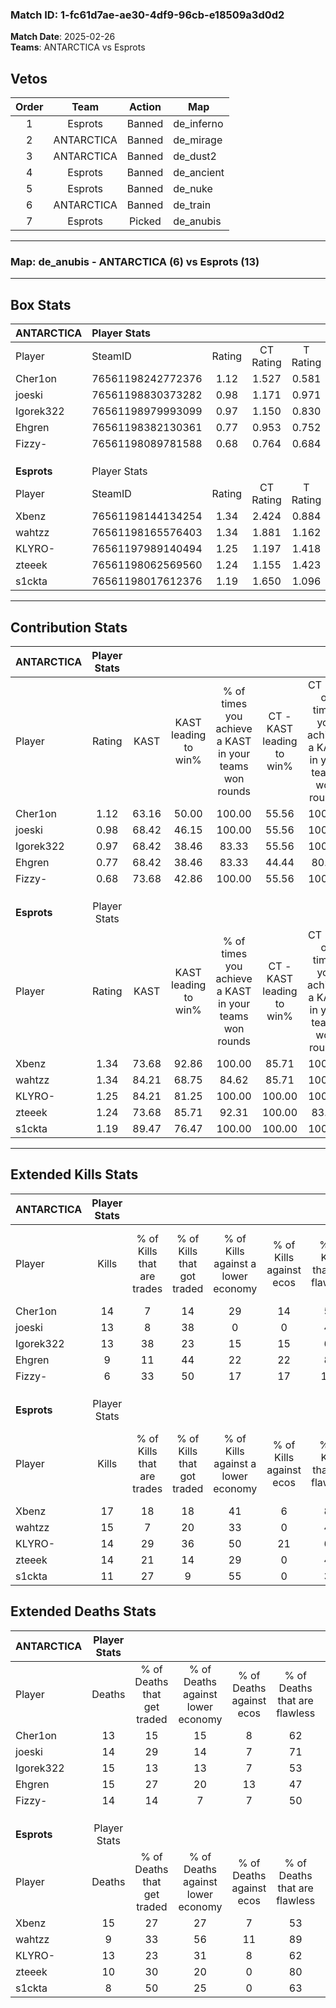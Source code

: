 ### Match ID: 1-fc61d7ae-ae30-4df9-96cb-e18509a3d0d2  
**Match Date**: 2025-02-26  
**Teams**: ANTARCTICA vs Esprots  

## Vetos  

| Order | Team | Action | Map |
| :---: | :--: | :----: | --- |
| 1 | Esprots | Banned | de_inferno |
| 2 | ANTARCTICA | Banned | de_mirage |
| 3 | ANTARCTICA | Banned | de_dust2 |
| 4 | Esprots | Banned | de_ancient |
| 5 | Esprots | Banned | de_nuke |
| 6 | ANTARCTICA | Banned | de_train |
| 7 | Esprots | Picked | de_anubis |

---  

### **Map**: de_anubis - ANTARCTICA (6) vs Esprots (13)  
---  

## Box Stats  

| **ANTARCTICA** | Player Stats      |        |           |          |       |       |       |         |        |      |     |
| :- | :- | :-: | :-: | :-: | :-: | :-: | :-: | :-: | :-: | :-: | :-: |
| Player         | SteamID           | Rating | CT Rating | T Rating | KAST  |  ADR  | Kills | Assists | Deaths | K/D  | HS% |
| Cher1on        | 76561198242772376 |  1.12  |   1.527   |  0.581   | 63.16 | 95.4  |  14   |    4    |   13   | 1.08 | 50  |
| joeski         | 76561198830373282 |  0.98  |   1.171   |  0.971   | 68.42 | 65.5  |  13   |    3    |   14   | 0.93 | 46  |
| Igorek322      | 76561198979993099 |  0.97  |   1.150   |  0.830   | 68.42 | 70.8  |  13   |    3    |   15   | 0.87 | 15  |
| Ehgren         | 76561198382130361 |  0.77  |   0.953   |  0.752   | 68.42 | 61.4  |   9   |    4    |   15   | 0.60 | 33  |
| Fizzy-         | 76561198089781588 |  0.68  |   0.764   |  0.684   | 73.68 | 50.6  |   6   |    7    |   14   | 0.43 | 50  |
|                |                   |        |           |          |       |       |       |         |        |      |     |
|                |                   |        |           |          |       |       |       |         |        |      |     |
|                |                   |        |           |          |       |       |       |         |        |      |     |
| **Esprots**    | Player Stats      |        |           |          |       |       |       |         |        |      |     |
| Player         | SteamID           | Rating | CT Rating | T Rating | KAST  |  ADR  | Kills | Assists | Deaths | K/D  | HS% |
| Xbenz          | 76561198144134254 |  1.34  |   2.424   |  0.884   | 73.68 | 107.9 |  17   |    8    |   15   | 1.13 | 58  |
| wahtzz         | 76561198165576403 |  1.34  |   1.881   |  1.162   | 84.21 | 67.7  |  15   |    3    |   9    | 1.67 | 33  |
| KLYRO-         | 76561197989140494 |  1.25  |   1.197   |  1.418   | 84.21 | 85.7  |  14   |    5    |   13   | 1.08 | 50  |
| zteeek         | 76561198062569560 |  1.24  |   1.155   |  1.423   | 73.68 | 83.5  |  14   |    3    |   10   | 1.40 | 50  |
| s1ckta         | 76561198017612376 |  1.19  |   1.650   |  1.096   | 89.47 | 56.6  |  11   |    3    |   8    | 1.38 | 63  |
---  

## Contribution Stats  

| **ANTARCTICA** | Player Stats |       |                      |                                                        |                           |                                                             |                          |                                                            |
| :- | :-: | :-: | :-: | :-: | :-: | :-: | :-: | :-: |
| Player         |    Rating    | KAST  | KAST leading to win% | % of times you achieve a KAST in your teams won rounds | CT - KAST leading to win% | CT - % of times you achieve a KAST in your teams won rounds | T - KAST leading to win% | T - % of times you achieve a KAST in your teams won rounds |
| Cher1on        |     1.12     | 63.16 |        50.00         |                         100.00                         |           55.56           |                           100.00                            |          33.33           |                           100.00                           |
| joeski         |     0.98     | 68.42 |        46.15         |                         100.00                         |           55.56           |                           100.00                            |          25.00           |                           100.00                           |
| Igorek322      |     0.97     | 68.42 |        38.46         |                         83.33                          |           55.56           |                           100.00                            |           0.00           |                            0.00                            |
| Ehgren         |     0.77     | 68.42 |        38.46         |                         83.33                          |           44.44           |                            80.00                            |          25.00           |                           100.00                           |
| Fizzy-         |     0.68     | 73.68 |        42.86         |                         100.00                         |           55.56           |                           100.00                            |          20.00           |                           100.00                           |
|                |              |       |                      |                                                        |                           |                                                             |                          |                                                            |
|                |              |       |                      |                                                        |                           |                                                             |                          |                                                            |
|                |              |       |                      |                                                        |                           |                                                             |                          |                                                            |
| **Esprots**    | Player Stats |       |                      |                                                        |                           |                                                             |                          |                                                            |
| Player         |    Rating    | KAST  | KAST leading to win% | % of times you achieve a KAST in your teams won rounds | CT - KAST leading to win% | CT - % of times you achieve a KAST in your teams won rounds | T - KAST leading to win% | T - % of times you achieve a KAST in your teams won rounds |
| Xbenz          |     1.34     | 73.68 |        92.86         |                         100.00                         |           85.71           |                           100.00                            |          100.00          |                           100.00                           |
| wahtzz         |     1.34     | 84.21 |        68.75         |                         84.62                          |           85.71           |                           100.00                            |          55.56           |                           71.43                            |
| KLYRO-         |     1.25     | 84.21 |        81.25         |                         100.00                         |          100.00           |                           100.00                            |          70.00           |                           100.00                           |
| zteeek         |     1.24     | 73.68 |        85.71         |                         92.31                          |          100.00           |                            83.33                            |          77.78           |                           100.00                           |
| s1ckta         |     1.19     | 89.47 |        76.47         |                         100.00                         |          100.00           |                           100.00                            |          63.64           |                           100.00                           |
---  

## Extended Kills Stats  

| **ANTARCTICA** | Player Stats |                            |                            |                                    |                         |                              |                                 |                                       |                    |           |
| :- | :-: | :-: | :-: | :-: | :-: | :-: | :-: | :-: | :-: | :-: |
| Player         |    Kills     | % of Kills that are trades | % of Kills that got traded | % of Kills against a lower economy | % of Kills against ecos | % of Kills that are flawless | % of Kills that are close duels | % of Kills that are assisted by flash | Pistol Round Kills | AWP Kills |
| Cher1on        |      14      |             7              |             14             |                 29                 |           14            |              57              |                0                |                  14                   |         0          |     2     |
| joeski         |      13      |             8              |             38             |                 0                  |            0            |              46              |                0                |                   0                   |         0          |     2     |
| Igorek322      |      13      |             38             |             23             |                 15                 |           15            |              69              |                0                |                   0                   |         8          |     1     |
| Ehgren         |      9       |             11             |             44             |                 22                 |           22            |              89              |                0                |                  11                   |         0          |     1     |
| Fizzy-         |      6       |             33             |             50             |                 17                 |           17            |             100              |                0                |                   0                   |         0          |     0     |
|                |              |                            |                            |                                    |                         |                              |                                 |                                       |                    |           |
|                |              |                            |                            |                                    |                         |                              |                                 |                                       |                    |           |
|                |              |                            |                            |                                    |                         |                              |                                 |                                       |                    |           |
| **Esprots**    | Player Stats |                            |                            |                                    |                         |                              |                                 |                                       |                    |           |
| Player         |    Kills     | % of Kills that are trades | % of Kills that got traded | % of Kills against a lower economy | % of Kills against ecos | % of Kills that are flawless | % of Kills that are close duels | % of Kills that are assisted by flash | Pistol Round Kills | AWP Kills |
| Xbenz          |      17      |             18             |             18             |                 41                 |            6            |              82              |                0                |                   0                   |         0          |     3     |
| wahtzz         |      15      |             7              |             20             |                 33                 |            0            |              47              |                0                |                   0                   |         5          |     1     |
| KLYRO-         |      14      |             29             |             36             |                 50                 |           21            |              64              |                7                |                  21                   |         0          |     0     |
| zteeek         |      14      |             21             |             14             |                 29                 |            0            |              43              |                0                |                   0                   |         0          |     3     |
| s1ckta         |      11      |             27             |             9              |                 55                 |            0            |              36              |               18                |                   0                   |         0          |     0     |
## Extended Deaths Stats  

| **ANTARCTICA** | Player Stats |                             |                                   |                          |                               |                            |                           |               |
| :- | :-: | :-: | :-: | :-: | :-: | :-: | :-: | :-: |
| Player         |    Deaths    | % of Deaths that get traded | % of Deaths against lower economy | % of Deaths against ecos | % of Deaths that are flawless | % of Deaths that are close | % of Deaths while blinded | Deaths to AWP |
| Cher1on        |      13      |             15              |                15                 |            8             |              62               |             8              |             8             |       1       |
| joeski         |      14      |             29              |                14                 |            7             |              71               |             0              |             7             |       1       |
| Igorek322      |      15      |             13              |                13                 |            7             |              53               |             0              |             0             |       1       |
| Ehgren         |      15      |             27              |                20                 |            13            |              47               |             7              |             0             |       0       |
| Fizzy-         |      14      |             14              |                 7                 |            7             |              50               |             7              |             7             |       2       |
|                |              |                             |                                   |                          |                               |                            |                           |               |
|                |              |                             |                                   |                          |                               |                            |                           |               |
|                |              |                             |                                   |                          |                               |                            |                           |               |
| **Esprots**    | Player Stats |                             |                                   |                          |                               |                            |                           |               |
| Player         |    Deaths    | % of Deaths that get traded | % of Deaths against lower economy | % of Deaths against ecos | % of Deaths that are flawless | % of Deaths that are close | % of Deaths while blinded | Deaths to AWP |
| Xbenz          |      15      |             27              |                27                 |            7             |              53               |             0              |             7             |       3       |
| wahtzz         |      9       |             33              |                56                 |            11            |              89               |             0              |            11             |       0       |
| KLYRO-         |      13      |             23              |                31                 |            8             |              62               |             0              |             0             |       1       |
| zteeek         |      10      |             30              |                20                 |            0             |              80               |             0              |            10             |       2       |
| s1ckta         |      8       |             50              |                25                 |            0             |              63               |             0              |             0             |       2       |
